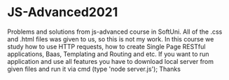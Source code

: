 # JS-Advanced2021
Problems and solutions from js-advanced course in SoftUni. All of the .css and .html files was given to us, so this is not my work. 
In this course we study how to use HTTP requests, how to create Single Page RESTful applications, Baas, Templating and Routing and etc.
If you want to run application and use all features you have to download local server from given files and run it via cmd (type 'node server.js');
Thanks 
